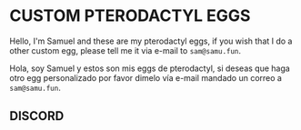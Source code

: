 # CUSTOM PTERODACTYL EGGS
Hello, I'm Samuel and these are my pterodactyl eggs, if you wish that I do a other custom egg, please tell me it via e-mail to `sam@samu.fun`.

Hola, soy Samuel y estos son mis eggs de pterodactyl, si deseas que haga otro egg personalizado por favor dimelo vía e-mail mandado un correo a `sam@samu.fun`.


## DISCORD

